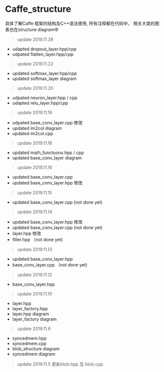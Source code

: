 # Caffe_structure

具体了解Caffe 框架的结构及C++语法使用, 所有注释都在代码中， 相关大类的图表也在structure diagram中
>update 2019.11.28
- udapted dropout_layer.hpp/cpp
- udpated flatten_layer.hpp/cpp

>update 2019.11.22
- updated softmax_layer.hpp/cpp
- updated softmax_layer diagram

>update 2019.11.20
- udpated neuron_layer.hpp / cpp
- udapted relu_layer.hpp/cpp

>update 2019.11.19
- udpated base_conv_layer.cpp 修改
- updated im2col diagram
- updated im2col.cpp 

>update 2019.11.18
- updated math_functuons.hpp / cpp
- updated base_conv_layer diagram


>update 2019.11.16
- updated base_conv_layer.cpp
- updated base_conv_layer.hpp 修改


>update 2019.11.15
- updated base_conv_layer.cpp (not done yet)

>update 2019.11.14
- updated base_conv_layer.hpp 修改
- updated base_conv_layer.cpp (not done yet)
- layer.hpp 修改
- filler.hpp （not done yet)

>update 2019.11.13
- updated base_conv_layer.hpp
- base_conv_layer.cpp （not done yet)

>update 2019.11.12
- base_conv_layer.hpp

>update 2019.11.10
- layer.hpp
- layer_factory.hpp
- layer.hpp diagram
- layer_factory diagram

>update 2019.11.6
- syncedmem.hpp
- syncedmem.cpp
- blob_structure diagram
- syncedmem diagram

>update 2019.11.5
更新blob.hpp 及 blob.cpp




